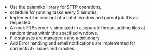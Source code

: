 - Use the paramiko library for SFTP operations, 
- schedule for running tasks every 5 minutes, 
- Implement the concept of a batch window and parent job IDs as requested.
- A mock FTP server is simulated in a separate thread, adding files at random times within the specified windows.
- File statuses are managed using a dictionary 
- Add Error handling and email notifications are implemented for connectivity issues and crashes.